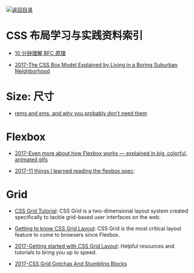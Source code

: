 [![返回目录](https://parg.co/UGo)](https://parg.co/b4z) 



# CSS 布局学习与实践资料索引




- [10 分钟理解 BFC 原理](https://parg.co/bOg)

- [2017-The CSS Box Model Explained by Living in a Boring Suburban Neighborhood](https://parg.co/bhN)


# Size: 尺寸


- [rems and ems, and why you probably don’t need them](https://parg.co/b4k)




# Flexbox

- [2017-Even more about how Flexbox works — explained in big, colorful, animated gifs](https://medium.freecodecamp.com/even-more-about-how-flexbox-works-explained-in-big-colorful-animated-gifs-a5a74812b053#.sxvzh9wcc)


- [2017-11 things I learned reading the flexbox spec](https://parg.co/bJJ): 


# Grid

- [CSS Grid Tutorial](https://tympanus.net/codrops/css_reference/grid/): CSS Grid is a two-dimensional layout system created specifically to tackle grid-based user interfaces on the web.


- [Getting to know CSS Grid Layout](https://cm.engineering/getting-to-know-css-grid-layout-818e43ca71a5): CSS Grid is the most critical layout feature to come to browsers since Flexbox.

- [2017-Getting started with CSS Grid Layout](https://parg.co/bNW): Helpful resources and tutorials to bring you up to speed.

- [2017-CSS Grid Gotchas And Stumbling Blocks](https://parg.co/Umq)

